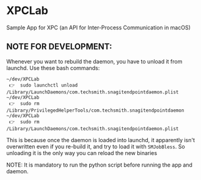 # XPCLab
Sample App for XPC (an API for Inter-Process Communication in macOS)


## NOTE FOR DEVELOPMENT:

Whenever you want to rebuild the daemon, you have to unload it from launchd.  Use these bash commands:

```
~/dev/XPCLab
 👉  sudo launchctl unload /Library/LaunchDaemons/com.techsmith.snagitendpointdaemon.plist
~/dev/XPCLab
 👉  sudo rm /Library/PrivilegedHelperTools/com.techsmith.snagitendpointdaemon            
~/dev/XPCLab
 👉  sudo rm /Library/LaunchDaemons/com.techsmith.snagitendpointdaemon.plist         
 ```

This is because once the daemon is loaded into launchd, it apparently isn't overwritten even if you re-build it, and try to load it with `SMJobBless`.  So unloading it is the only way you can reload the new binaries

NOTE: It is mandatory to run the python script before running the app and daemon.
 
